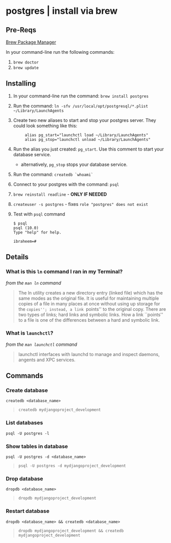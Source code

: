 # postgres | install via brew

## Pre-Reqs
[Brew Package Manager](http://brew.sh)

In your command-line run the following commands:

1. `brew doctor`
1. `brew update`

## Installing
1. In your command-line run the command: `brew install postgres`
2. Run the command: `ln -sfv /usr/local/opt/postgresql/*.plist ~/Library/LaunchAgents`
3. Create two new aliases to start and stop your postgres server. They could look something like this:

     ```
          alias pg_start="launchctl load ~/Library/LaunchAgents"
          alias pg_stop="launchctl unload ~/Library/LaunchAgents"
     ```

4. Run the alias you just created: `pg_start`. Use this comment to start your database service.
    - alternatively, `pg_stop` stops your database service.
5. Run the command: ``createdb `whoami` ``
6. Connect to your postgres with the command: `psql`
7. `brew reinstall readline` - **ONLY IF NEEDED**
8. `createuser -s postgres` - fixes `role "postgres" does not exist`
9. Test with `psql` command

     ```
     $ psql
     psql (10.0)
     Type "help" for help.

     ibraheem=# 
     ```

## Details
### What is this `ln` command I ran in my Terminal?

_from the `man ln` command_

> The ln utility creates a new directory entry (linked file) which has the same modes as the original file.  It is useful for maintaining multiple copies of a
file in many places at once without using up storage for the ``copies''; instead, a link ``points'' to the original copy.  There are two types of links; hard
links and symbolic links.  How a link ``points'' to a file is one of the differences between a hard and symbolic link.

### What is `launchctl`?

_from the `man launchctl` command_

>launchctl interfaces with launchd to manage and inspect daemons, angents and XPC services.

## Commands

### Create database
```
createdb <database_name>
```
> `createdb mydjangoproject_development`

### List databases
```
psql -U postgres -l
```

### Show tables in database
```
psql -U postgres -d <database_name>
```
> `psql -U postgres -d mydjangoproject_development`

### Drop database
```
dropdb <database_name>
```
> `dropdb mydjangoproject_development`

### Restart database
```
dropdb <database_name> && createdb <database_name>
```
> `dropdb mydjangoproject_development && createdb mydjangoproject_development`
